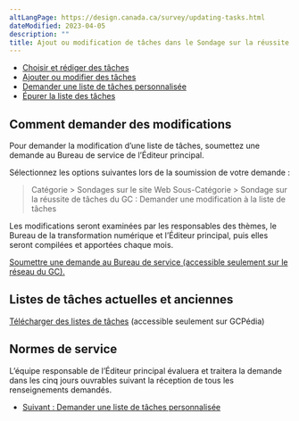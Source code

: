 ```yaml
---
altLangPage: https://design.canada.ca/survey/updating-tasks.html
dateModified: 2023-04-05
description: ""
title: Ajout ou modification de tâches dans le Sondage sur la réussite des tâches du GC
---
```


<div class="gc-stp-stp">
  <div class="row">
      <ul class="toc lst-spcd col-md-12">
          <li class="col-md-4 col-sm-6"><a class="list-group-item" href="rediger-taches.html">Choisir et rédiger des tâches</a></li>
          <li class="col-md-4 col-sm-6"><a class="list-group-item active" href="modifier-taches.html">Ajouter ou modifier des tâches</a></li>
          <li class="col-md-4 col-sm-6"><a class="list-group-item" href="liste-personnalisee.html">Demander une liste de tâches personnalisée</a></li>
          <li class="col-md-4 col-sm-6"><a class="list-group-item" href="epurer-taches.html">Épurer la liste des tâches</a></li>
      </ul>
    </div>
</div>

## Comment demander des modifications

Pour demander la modification d’une liste de tâches, soumettez une demande au Bureau de service de l’Éditeur principal.

Sélectionnez les options suivantes lors de la soumission de votre demande&nbsp;:

> Catégorie > Sondages sur le site Web
> Sous-Catégorie > Sondage sur la réussite de tâches du GC&nbsp;: Demander une modification à la liste de tâches

Les modifications seront examinées par les responsables des thèmes, le Bureau de la transformation numérique et l’Éditeur principal, puis elles seront compilées et apportées chaque mois.

[Soumettre une demande au Bureau de service (accessible seulement sur le réseau du GC).](http://requestform.portal.gc.ca/billets.html)

## Listes de tâches actuelles et anciennes

[Télécharger des listes de tâches](https://www.gcpedia.gc.ca/wiki/Sondage_sur_la_r%C3%A9ussite_des_t%C3%A2ches_du_gouvernement_du_Canada_-_Liste_de_t%C3%A2ches_actuelles_et_anciennes) (accessible seulement sur GCPédia)

## Normes de service

L’équipe responsable de l’Éditeur principal évaluera et traitera la demande dans les cinq jours ouvrables suivant la réception de tous les renseignements demandés.

<nav role="navigation" class="mrgn-bttm-lg">
    <ul class="pager">
        <li class="next"><a href="liste-personnalisee.html" rel="next">Suivant&nbsp;: Demander une liste de tâches personnalisée</a></li>
    </ul>
</nav>
